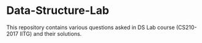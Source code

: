 # Data-Structure-Lab
This repository contains various questions asked in DS Lab course (CS210-2017 IITG)  and their solutions.
